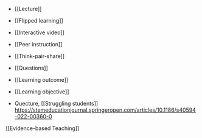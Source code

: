 - [[Lecture]]
- [[Flipped learning]]
- [[Interactive video]]
- [[Peer instruction]]
- [[Think-pair-share]]
- [[Questions]]
- [[Learning outcome]]
- [[Learning objective]]

- Quecture, [[Struggling students]] https://stemeducationjournal.springeropen.com/articles/10.1186/s40594-022-00360-0

[[Evidence-based Teaching]]

